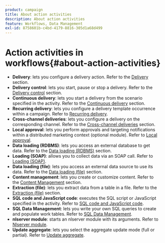 ```yaml
---
product: campaign
title: About action activities
description: About action activities
feature: Workflows, Data Management
exl-id: 8758601b-c4bd-4179-8816-305d1a68d499
---
```

# Action activities in workflows{#about-action-activities}



* **Delivery**: lets you configure a delivery action. Refer to the [Delivery](delivery.md) section.
* **Delivery control**: lets you start, pause or stop a delivery. Refer to the [Delivery control](delivery-control.md) section.
* **Continuous delivery**: lets you start a delivery from the scenario specified in the activity. Refer to the [Continuous delivery](continuous-delivery.md) section.
* **Recurring delivery**: lets you configure a delivery template occurrence within a campaign. Refer to [Recurring delivery](recurring-delivery.md).
* **Cross-channel deliveries**: lets you configure a delivery on the corresponding channel. Refer to the [Cross-channel deliveries](cross-channel-deliveries.md) section.
* **Local approval**: lets you perform approvals and targeting notifications within a distributed marketing context (optional module). Refer to [Local approval](local-approval.md).
* **Data loading (RDBMS)**: lets you access an external database to get data. Refer to the [Data loading (RDBMS)](data-loading-rdbms.md) section.
* **Loading (SOAP)**: allows you to collect data via an SOAP call. Refer to [Loading (SOAP)](loading-soap.md).
* **Data loading (file)**: lets you access an external data source to use its data. Refer to the [Data loading (file)](data-loading-file.md) section.
* **Content management**: lets you create or customize content. Refer to the [Content Management](content-management.md) section.
* **Extraction (file)**: lets you extract data from a table in a file. Refer to the [Extraction (file)](extraction-file.md) section.
* **SQL code and JavaScript code**: executes the SQL script or JavaScript specified in the activity. Refer to [SQL code and JavaScript code](sql-code-and-javascript-code.md).
* **SQL Data Management**: lets you write your own SQL queries to create and populate work tables. Refer to [SQL Data Management](sql-data-management.md).
* **nlserver module**: starts an nlserver module with its arguments. Refer to [Nlserver module](nlserver-module.md).
* **Update aggregate**: lets you select the aggregate update mode (full or partial). Refer to [Update aggregate](update-aggregate.md).

